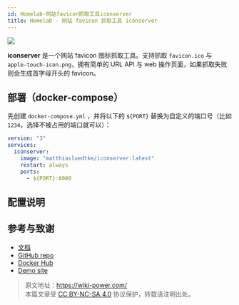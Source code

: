 ```yaml
---
id: Homelab-网站favicon抓取工具iconserver
title: Homelab - 网站 favicon 抓取工具 iconserver
---
```


![](https://wiki-media-1253965369.cos.ap-guangzhou.myqcloud.com/img/20230304195157.png)

**iconserver** 是一个网站 favicon 图标抓取工具。支持抓取 `favicon.ico` 与
`apple-touch-icon.png`，拥有简单的 URL API 与 web 操作页面，如果抓取失败则会生成首字母开头的 favicon。

## 部署（docker-compose）

先创建 `docker-compose.yml` ，并将以下的 `${PORT}` 替换为自定义的端口号（比如 `1234`，选择不被占用的端口就可以）：

```yml title="docker-compose.yml"
version: "3"
services:
  iconserver:
    image: "matthiasluedtke/iconserver:latest"
    restart: always
    ports:
      - ${PORT}:8080
```

## 配置说明

## 参考与致谢

- [文档](https://github.com/mat/besticon#docker)
- [GitHub repo](https://github.com/mat/besticon)
- [Docker Hub](https://hub.docker.com/r/matthiasluedtke/iconserver)
- [Demo site](https://besticon-demo.herokuapp.com/)

> 原文地址：<https://wiki-power.com/>  
> 本篇文章受 [CC BY-NC-SA 4.0](https://creativecommons.org/licenses/by/4.0/deed.zh) 协议保护，转载请注明出处。
